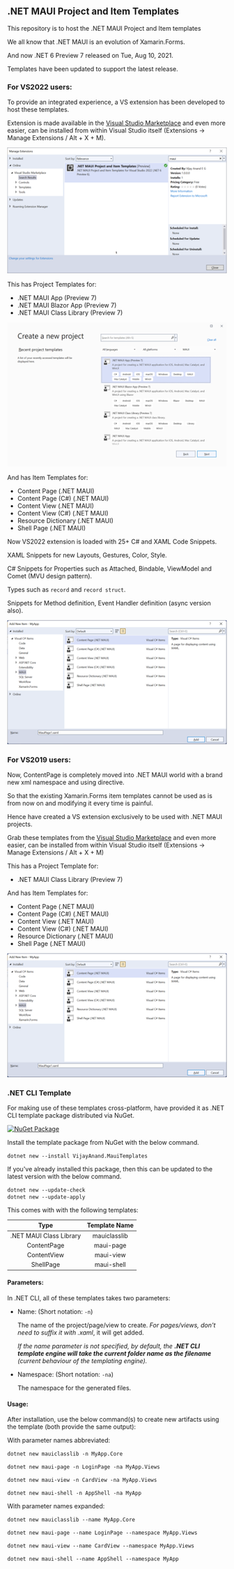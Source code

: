 ## .NET MAUI Project and Item Templates
This repository is to host the .NET MAUI Project and Item templates

We all know that .NET MAUI is an evolution of Xamarin.Forms.

And now .NET 6 Preview 7 released on Tue, Aug 10, 2021.

Templates have been updated to support the latest release.

### For VS2022 users:

To provide an integrated experience, a VS extension has been developed to host these templates.

Extension is made available in the [Visual Studio Marketplace](https://marketplace.visualstudio.com/items?itemName=egvijayanand.maui-templates) and even more easier, can be installed from within Visual Studio itself (Extensions -> Manage Extensions / Alt + X + M).

![Manage Extensions - Visual Studio](images/vs-manage-extensions.png)

This has Project Templates for:

* .NET MAUI App (Preview 7)
* .NET MAUI Blazor App (Preview 7)
* .NET MAUI Class Library (Preview 7)

![Create Project - Visual Studio](images/maui-project-templates.png)

And has Item Templates for:

* Content Page (.NET MAUI)
* Content Page (C#) (.NET MAUI)
* Content View (.NET MAUI)
* Content View (C#) (.NET MAUI)
* Resource Dictionary (.NET MAUI)
* Shell Page (.NET MAUI)

Now VS2022 extension is loaded with 25+ C# and XAML Code Snippets.

XAML Snippets for new Layouts, Gestures, Color, Style.

C# Snippets for Properties such as Attached, Bindable, ViewModel and Comet (MVU design pattern).

Types such as `record` and `record struct`.

Snippets for Method definition, Event Handler definition (async version also).

![Add New Item dialog - Visual Studio](images/add-new-item.png)

### For VS2019 users:

Now, ContentPage is completely moved into .NET MAUI world with a brand new xml namespace and using directive.

So that the existing Xamarin.Forms item templates cannot be used as is from now on and modifying it every time is painful.

Hence have created a VS extension exclusively to be used with .NET MAUI projects.

Grab these templates from the [Visual Studio Marketplace](https://marketplace.visualstudio.com/items?itemName=egvijayanand.maui-item-templates) and even more easier, can be installed from within Visual Studio itself (Extensions -> Manage Extensions / Alt + X + M)

This has a Project Template for:

* .NET MAUI Class Library (Preview 7)

And has Item Templates for:

* Content Page (.NET MAUI)
* Content Page (C#) (.NET MAUI)
* Content View (.NET MAUI)
* Content View (C#) (.NET MAUI)
* Resource Dictionary (.NET MAUI)
* Shell Page (.NET MAUI)

![Add New Item dialog - Visual Studio](images/add-new-item.png)

### .NET CLI Template

For making use of these templates cross-platform, have provided it as .NET CLI template package distributed via NuGet.

[![NuGet Package](https://badgen.net/nuget/v/VijayAnand.MauiTemplates/)](https://www.nuget.org/packages/VijayAnand.MauiTemplates/)

Install the template package from NuGet with the below command.

```shell
dotnet new --install VijayAnand.MauiTemplates
```

If you've already installed this package, then this can be updated to the latest version with the below command.

```shell
dotnet new --update-check
dotnet new --update-apply
```

This comes with with the following templates:

Type | Template Name
:---: | :---:
.NET MAUI Class Library | mauiclasslib
ContentPage | maui-page
ContentView | maui-view
ShellPage | maui-shell

#### Parameters:

In .NET CLI, all of these templates takes two parameters:

* Name: (Short notation: `-n`)

    The name of the project/page/view to create. _For pages/views, don't need to suffix it with .xaml_, it will get added.

    _If the name parameter is not specified, by default, the **.NET CLI template engine will take the current folder name as the filename** (current behaviour of the templating engine)._

* Namespace: (Short notation: `-na`)

    The namespace for the generated files.

#### Usage:

After installation, use the below command(s) to create new artifacts using the template (both provide the same output):

With parameter names abbreviated:

```shell
dotnet new mauiclasslib -n MyApp.Core
```

```shell
dotnet new maui-page -n LoginPage -na MyApp.Views
```

```shell
dotnet new maui-view -n CardView -na MyApp.Views
```

```shell
dotnet new maui-shell -n AppShell -na MyApp
```

With parameter names expanded:

```shell
dotnet new mauiclasslib --name MyApp.Core
```

```shell
dotnet new maui-page --name LoginPage --namespace MyApp.Views
```

```shell
dotnet new maui-view --name CardView --namespace MyApp.Views
```

```shell
dotnet new maui-shell --name AppShell --namespace MyApp
```
